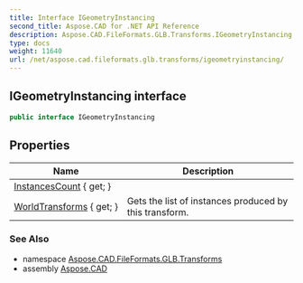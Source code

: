 ```yaml
---
title: Interface IGeometryInstancing
second_title: Aspose.CAD for .NET API Reference
description: Aspose.CAD.FileFormats.GLB.Transforms.IGeometryInstancing interface. 
type: docs
weight: 11640
url: /net/aspose.cad.fileformats.glb.transforms/igeometryinstancing/
---
```

## IGeometryInstancing interface

```csharp
public interface IGeometryInstancing
```

## Properties

| Name | Description |
| --- | --- |
| [InstancesCount](../../aspose.cad.fileformats.glb.transforms/igeometryinstancing/instancescount/) { get; } |  |
| [WorldTransforms](../../aspose.cad.fileformats.glb.transforms/igeometryinstancing/worldtransforms/) { get; } | Gets the list of instances produced by this transform. |

### See Also

* namespace [Aspose.CAD.FileFormats.GLB.Transforms](../../aspose.cad.fileformats.glb.transforms/)
* assembly [Aspose.CAD](../../)


